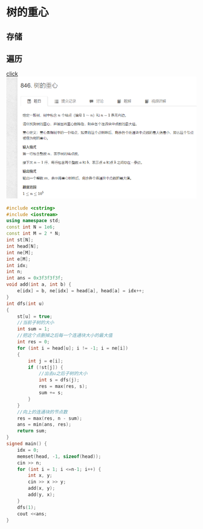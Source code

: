 #  树的重心
## 存储
## 遍历
[click](https://www.acwing.com/problem/content/848/)
![图 2](/images/b011eee048b9b1cb46f9eb4adc010d303cf398c19cc1768ce7dde6f67872b3b4.png)  
```cpp
#include <cstring>
#include <iostream>
using namespace std;
const int N = 1e6;
const int M = 2 * N;
int st[N];
int head[N];
int ne[M];
int e[M];
int idx;
int n;
int ans = 0x3f3f3f3f;
void add(int a, int b) {
    e[idx] = b, ne[idx] = head[a], head[a] = idx++;
}
int dfs(int u)
{
    st[u] = true;
    //当前子树的大小
    int sum = 1;
    //把这个点删掉之后每一个连通块大小的最大值
    int res = 0;
    for (int i = head[u]; i != -1; i = ne[i])
    {
        int j = e[i];
        if (!st[j]) {
            //出去u之后子树的大小
            int s = dfs(j);
            res = max(res, s);
            sum += s;
        }
    }
    //向上的连通块的节点数
    res = max(res, n - sum);
    ans = min(ans, res);
    return sum;
}
signed main() {
    idx = 0;
    memset(head, -1, sizeof(head));
    cin >> n;
    for (int i = 1; i <=n-1; i++) {
        int x, y;
        cin >> x >> y;
        add(x, y);
        add(y, x);
    }
    dfs(1);
    cout <<ans;
}
```
